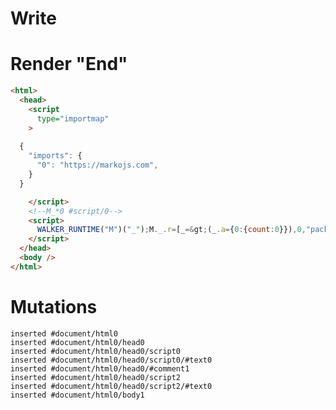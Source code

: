 # Write
  <script type=importmap>
    {
      "imports": {
        "0": "https://markojs.com",
      }
    }
  </script><!--M_*0 #script/0--><script>WALKER_RUNTIME("M")("_");M._.r=[_=>(_.a={0:{count:0}}),0,"packages/translator-tags/src/__tests__/fixtures/html-script/template.marko_0_count",0];M._.w()</script>


# Render "End"
```html
<html>
  <head>
    <script
      type="importmap"
    >
      
  {
    "imports": {
      "0": "https://markojs.com",
    }
  }

    </script>
    <!--M_*0 #script/0-->
    <script>
      WALKER_RUNTIME("M")("_");M._.r=[_=&gt;(_.a={0:{count:0}}),0,"packages/translator-tags/src/__tests__/fixtures/html-script/template.marko_0_count",0];M._.w()
    </script>
  </head>
  <body />
</html>
```

# Mutations
```
inserted #document/html0
inserted #document/html0/head0
inserted #document/html0/head0/script0
inserted #document/html0/head0/script0/#text0
inserted #document/html0/head0/#comment1
inserted #document/html0/head0/script2
inserted #document/html0/head0/script2/#text0
inserted #document/html0/body1
```